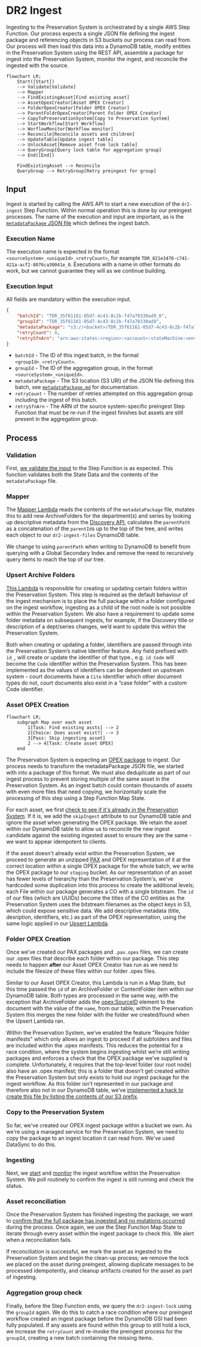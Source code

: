 # DR2 Ingest

Ingesting to the Preservation System is orchestrated by a single AWS Step Function. Our process expects a single JSON file defining the ingest package and referencing objects in S3 buckets our process can read from. Our process will then load this data into a DynamoDB table, modify entities in the Preservation System using the REST API, assemble a package for ingest into the Preservation System, monitor the ingest, and reconcile the ingested with the source.

```mermaid
flowchart LR;
    Start([Start])
    --> Validate[Validate]
    --> Mapper
    --> FindExistingAsset[Find existing asset]
    --> AssetOpexCreator[Asset OPEX Creator]
    --> FolderOpexCreator[Folder OPEX Creator]
    --> ParentFoldrOpexCreator[Parent Folder OPEX Creator]
    --> CopyToPreservationSystem[Copy to Preservation System]
    --> StartWorkflow[Start Workflow]
    --> WorflowMonitor[Workflow monitor]
    --> Reconcile[Reconcile assets and children]
    --> UpdateTable[Update ingest table]
    --> UnlockAsset[Remove asset from lock table]
    --> QueryGroup[Query lock table for aggregation group]
    --> End([End])

    FindExistingAsset --> Reconcile
    QueryGroup --> RetryGroup[Retry preingest for group]
```

## Input

Ingest is started by calling the AWS API to start a new execution of the `dr2-ingest` Step Function. Within normal operation this is done by our preingest processes. The name of the execution and input are important, as is the [`metadataPackage` JSON file](/docs/metadataPackage.md) which defines the ingest batch.

### Execution Name

The execution name is expected in the format `<sourceSystem>_<uniqueId>_<retryCount>`, for example `TDR_821e3470-c741-421a-acf2-8076ca30041e_0`. Executions with a name in other formats do work, but we cannot guarantee they will as we continue building.

### Execution Input

All fields are mandatory within the execution input.

```json
{
	"batchId": "TDR_35f61161-05d7-4c43-8c2b-f47a70330ad9_0",
	"groupId": "TDR_35f61161-05d7-4c43-8c2b-f47a70330ad9",
	"metadataPackage": "s3://<bucket>/TDR_35f61161-05d7-4c43-8c2b-f47a70330ad9_0.json",
	"retryCount": 0,
	"retrySfnArn": "arn:aws:states:<region>:<account>:stateMachine:<env>-dr2-preingest-tdr"
}
```

- `batchId` - The ID of this ingest batch, in the format `<groupId>_<retryCount>`.
- `groupId` - The ID of the aggregation group, in the format `<sourceSystem>_<uniqueId>`.
- `metadataPackage` - The S3 location (S3 URI) of the JSON file defining this batch, see [`metadataPackage.md`](./metadataPackage.md) for documentation.
- `retryCount` - The number of retries attempted on this aggregation group including the ingest of this batch.
- `retrySfnArn` - The ARN of the source system-specific preingest Step Function that must be re-run if the ingest finishes but assets are still present in the aggregation group.

## Process

### Validation

First, [we validate the input](/scala/lambdas/ingest-validate-generic-ingest-inputs/) to the Step Function is as expected. This function validates both the State Data and the contents of the `metadataPackage` file.

### Mapper

The [Mapper Lambda](/scala/lambdas/ingest-mapper/) reads the contents of the `metadataPackage` file, mutates this to add new ArchiveFolders for the department(s) and series by looking up descriptive metadata from the [Discovery API](https://www.nationalarchives.gov.uk/help/discovery-for-developers-about-the-application-programming-interface-api/), calculates the `parentPath` as a concatenation of the `parentId`s up to the top of the tree, and writes each object to our `dr2-ingest-files` DynamoDB table.

We change to using `parentPath` when writing to DynamoDB to benefit from querying with a Global Secondary Index and remove the need to recursively query items to reach the top of our tree.

### Upsert Archive Folders

[This Lambda](/scala/lambdas/ingest-upsert-archive-folders/) is responsible for creating or updating certain folders within the Preservation System. This step is required as the default behaviour of the ingest mechanism is to place the full package within a folder comfigured on the ingest workflow, ingesting as a child of the root node is not possible within the Preservation System. We also have a requirement to update some folder metadata on subsequent ingests, for example, if the Discovery title or description of a dept/series changes, we’d want to update this within the Preservation System.

Both when creating or updating a folder, identifiers are passed through into the Preservation System’s native Identifier feature. Any field prefixed with `id_`, will create or update the identifier of that type., e.g. `id_Code` will become the `Code` identifier within the Preservation System. This has been implemented as the values of identifiers can be dependent on upstream system - court documents have a `Cite` identifier which other document types do not, court documents also exist in a “case folder” with a custom Code identifier.

### Asset OPEX Creation

```mermaid
flowchart LR;
    subgraph Map over each asset
        1[Task: Find existing assts] --> 2
        2[Choice: Does asset exist?] --> 3
        3[Pass: Skip ingesting asset]
        2 --> 4[Task: Create asset OPEX]
    end
```

The Preservation System is expecting an [OPEX package](https://developers.preservica.com/documentation/open-preservation-exchange-opex) to ingest. Our process needs to transform the metadataPackage JSON file, we started with into a package of this format. We must also deduplicate as part of our ingest process to prevent storing multiple of the same asset in the Preservation System. As an ingest batch could contain thousands of assets with even more files that need copying, we horizontally scale the processing of this step using a Step Function Map State.

For each asset, we first [check to see if it's already in the Preservation System](/scala/lambdas/ingest-find-existing-asset/). If it is, we add the `skipIngest` attribute to our DynamoDB table and ignore the asset when generating the OPEX package. We retain the asset within our DynamoDB table to allow us to reconcile the new ingest candidate against the existing ingested asset to ensure they are the same - we want to appear idempotent to clients.

If the asset doesn't already exist within the Preservation System, we proceed to generate an unzipped [PAX](https://developers.preservica.com/documentation/preservation-asset-exchange-pax) and OPEX representation of it at the correct location within a single OPEX package for the whole batch, we write the OPEX package to our `staging` bucket. As our representation of an asset has fewer levels of hierarchy than the Preservation System's, we’ve hardcoded some duplication into this process to create the additional levels; each File within our package generates a CO with a single bitstream. The `id` of our files (which are UUIDs) become the titles of the CO entities as the Preservation System uses the bitstream filenames as the object keys in S3, which could expose sensitive data. We add descriptive metadata (title, desription, identifiers, etc.) as part of the OPEX representation, using the same logic applied in our [Upsert Lambda](/scala/lambdas/ingest-upsert-archive-folders/).

### Folder OPEX Creation

Once we’ve created our PAX packages and `.pax.opex` files, we can create our .opex files that describe each folder within our package. This step needs to happen **after** our Asset OPEX Creator has run as we need to include the filesize of these files within our folder .opex files.

Similar to our Asset OPEX Creator, this Lambda is run in a Map State, but this time passed the `id` of an ArchiveFolder or ContentFolder item within our DynamoDB table. Both types are processed in the same way, with the exception that ArchiveFolder adds the <opex:SourceID> element to the document with the value of the `name`, from our table; within the Preservation System this merges the new folder with the folder we created/found when the Upsert Lambda ran.

Within the Preservation System, we’ve enabled the feature "Require folder manifests" which only allows an ingest to proceed if all subfolders and files are included within the .opex manifests. This reduces the potential for a race condition, where the system begins ingesting whilst we’re still writing packages and enforces a check that the OPEX package we’ve supplied is complete. Unfortunately, it requires that the top-level folder (our root node) also have an .opex manifest; this is a folder that doesn’t get created within the Preservation System but only exists to hold our ingest package for the ingest workflow. As this folder isn’t represented in our package and therefore also not in our DynamoDB table, we’ve [implemented a hack to create this file by listing the contents of our S3 prefix](/scala/lambdas/ingest-parent-folder-opex-creator/).

### Copy to the Preservation System

So far, we've created our OPEX ingest package within a bucket we own. As we're using a managed service for the Preservation System, we need to copy the package to an ingest location it can read from. We've used DataSync to do this.

### Ingesting

Next, we [start](/scala/lambdas/ingest-start-workflow/) and [monitor](/scala/lambdas/ingest-workflow-monitor/) the ingest workflow within the Preservation System. We poll routinely to confirm the ingest is still running and check the status.

### Asset reconciliation

Once the Preservation System has finished ingesting the package, we want to [confirm that the full package has ingested and no mutations occurred](/scala/lambdas/ingest-asset-reconciler/) during the process. Once again, we use the Step Function Map State to iterate through every asset within the ingest package to check this. We alert when a reconciliation fails.

If reconciliation is successful, we mark the asset as ingested to the Preservation System and begin the clean-up process; we remove the lock we placed on the asset during preingest, allowing duplicate messages to be processed idempotently, and cleanup artifacts created for the asset as part of ingesting.

### Aggregation group check

Finally, before the Step Function ends, we query the `dr2-ingest-lock` using the `groupId` again. We do this to catch a race condition where our preingest workflow created an ingest package before the DynamoDB GSI had been fully populated. If any assets are found within this group to still hold a lock, we increase the `retryCount` and re-invoke the preingest process for the `groupId`, creating a new batch containing the missing items.
